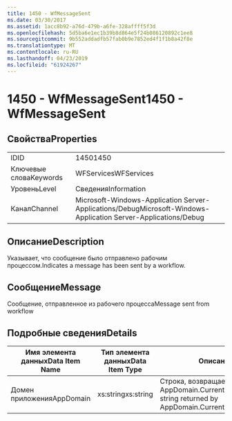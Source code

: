 ```yaml
---
title: 1450 - WfMessageSent
ms.date: 03/30/2017
ms.assetid: 1acc8b92-a76d-479b-a6fe-328affff5f3d
ms.openlocfilehash: 5d5ba6e1ec1b39b8d864e5f24b086120892c1ee8
ms.sourcegitcommit: 9b552addadfb57fab0b9e7852ed4f1f1b8a42f8e
ms.translationtype: MT
ms.contentlocale: ru-RU
ms.lasthandoff: 04/23/2019
ms.locfileid: "61924267"
---
```

# <a name="1450---wfmessagesent"></a><span data-ttu-id="31868-102">1450 - WfMessageSent</span><span class="sxs-lookup"><span data-stu-id="31868-102">1450 - WfMessageSent</span></span>
## <a name="properties"></a><span data-ttu-id="31868-103">Свойства</span><span class="sxs-lookup"><span data-stu-id="31868-103">Properties</span></span>  
  
|||  
|-|-|  
|<span data-ttu-id="31868-104">ID</span><span class="sxs-lookup"><span data-stu-id="31868-104">ID</span></span>|<span data-ttu-id="31868-105">1450</span><span class="sxs-lookup"><span data-stu-id="31868-105">1450</span></span>|  
|<span data-ttu-id="31868-106">Ключевые слова</span><span class="sxs-lookup"><span data-stu-id="31868-106">Keywords</span></span>|<span data-ttu-id="31868-107">WFServices</span><span class="sxs-lookup"><span data-stu-id="31868-107">WFServices</span></span>|  
|<span data-ttu-id="31868-108">Уровень</span><span class="sxs-lookup"><span data-stu-id="31868-108">Level</span></span>|<span data-ttu-id="31868-109">Сведения</span><span class="sxs-lookup"><span data-stu-id="31868-109">Information</span></span>|  
|<span data-ttu-id="31868-110">Канал</span><span class="sxs-lookup"><span data-stu-id="31868-110">Channel</span></span>|<span data-ttu-id="31868-111">Microsoft-Windows-Application Server-Applications/Debug</span><span class="sxs-lookup"><span data-stu-id="31868-111">Microsoft-Windows-Application Server-Applications/Debug</span></span>|  
  
## <a name="description"></a><span data-ttu-id="31868-112">Описание</span><span class="sxs-lookup"><span data-stu-id="31868-112">Description</span></span>  
 <span data-ttu-id="31868-113">Указывает, что сообщение было отправлено рабочим процессом.</span><span class="sxs-lookup"><span data-stu-id="31868-113">Indicates a message has been sent by a workflow.</span></span>  
  
## <a name="message"></a><span data-ttu-id="31868-114">Сообщение</span><span class="sxs-lookup"><span data-stu-id="31868-114">Message</span></span>  
 <span data-ttu-id="31868-115">Сообщение, отправленное из рабочего процесса</span><span class="sxs-lookup"><span data-stu-id="31868-115">Message sent from workflow</span></span>  
  
## <a name="details"></a><span data-ttu-id="31868-116">Подробные сведения</span><span class="sxs-lookup"><span data-stu-id="31868-116">Details</span></span>  
  
|<span data-ttu-id="31868-117">Имя элемента данных</span><span class="sxs-lookup"><span data-stu-id="31868-117">Data Item Name</span></span>|<span data-ttu-id="31868-118">Тип элемента данных</span><span class="sxs-lookup"><span data-stu-id="31868-118">Data Item Type</span></span>|<span data-ttu-id="31868-119">Описание</span><span class="sxs-lookup"><span data-stu-id="31868-119">Description</span></span>|  
|--------------------|--------------------|-----------------|  
|<span data-ttu-id="31868-120">Домен приложения</span><span class="sxs-lookup"><span data-stu-id="31868-120">AppDomain</span></span>|<span data-ttu-id="31868-121">xs:string</span><span class="sxs-lookup"><span data-stu-id="31868-121">xs:string</span></span>|<span data-ttu-id="31868-122">Строка, возвращаемая AppDomain.CurrentDomain.FriendlyName.</span><span class="sxs-lookup"><span data-stu-id="31868-122">The string returned by AppDomain.CurrentDomain.FriendlyName.</span></span>|

